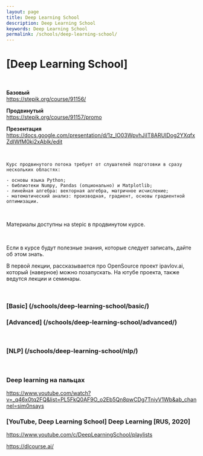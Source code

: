```yaml
---
layout: page
title: Deep Learning School
description: Deep Learning School
keywords: Deep Learning School
permalink: /schools/deep-learning-school/
---
```


# [Deep Learning School]

<br/>

**Базовый**  
https://stepik.org/course/91156/

**Продвинутый**  
https://stepik.org/course/91157/promo

**Презентация**  
https://docs.google.com/presentation/d/1z_lO03WpvhJiIT8ARUIDog2YXqfxZdIWfM0ki2xAbIk/edit

<br/>

```
Курс продвинутого потока требует от слушателей подготовки в сразу нескольких областях:

- основы языка Python;
- библиотеки Numpy, Pandas (опционально) и Matplotlib;
- линейная алгебра: векторная алгебра, матричное исчисление;
- математический анализ: производная, градиент, основы градиентной оптимизации.
```

<br/>

Материалы доступны на stepic в продвинутом курсе.

<br/>

Если в курсе будут полезные знания, которые следует записать, дайте об этом знать.

В первой лекции, рассказывается про OpenSource проект ipavlov.ai, который (наверное) можно позапускать. На ютубе проекта, также ведутся лекции и семинары.

<br/>

### [Basic] (/schools/deep-learning-school/basic/)

### [Advanced] (/schools/deep-learning-school/advanced/)

<br/>

### [NLP] (/schools/deep-learning-school/nlp/)

<br/>

### Deep learning на пальцах

https://www.youtube.com/watch?v=_q46x0tq2FQ&list=PL5FkQ0AF9O_o2Eb5Qn8pwCDg7TniyV1Wb&ab_channel=sim0nsays

### [YouTube, Deep Learning School] Deep Learning [RUS, 2020]

https://www.youtube.com/c/DeepLearningSchool/playlists

https://dlcourse.ai/
